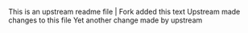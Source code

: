 This is an upstream readme file | Fork added this text
Upstream made changes to this file
Yet another change made by upstream
